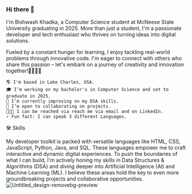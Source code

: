 ### Hi there 👋

<!--
**biswaskdk/biswaskdk** is a ✨ _special_ ✨ repository because its `README.md` (this file) appears on your GitHub profile.

Here are some ideas to get you started:

- 🔭 I’m currently working on ...
- 🌱 I’m currently learning ...
- 👯 I’m looking to collaborate on ...
- 🤔 I’m looking for help with ...
- 💬 Ask me about ...
- 📫 How to reach me: ...
- 😄 Pronouns: ...
- ⚡ Fun fact: ...
-->
I'm Bishwash Khadka, a Computer Science student at McNeese State University graduating in 2025. More than just a student, I'm a passionate developer and tech enthusiast who thrives on turning ideas into digital solutions.

Fueled by a constant hunger for learning, I enjoy tackling real-world problems through innovative code. I'm eager to connect with others who share this passion – let's embark on a journey of creativity and innovation together!🚀🎨👩‍💻

    🌎 I'm based in Lake Charles, USA.
    🎓 I’m working on my bachelor's in Computer Science and set to graduate in 2025.
    🧠 I’m currently improving on my DSA skills.
    🤝 I’m open to collaborating on projects.
    👩🏼‍💻 I can be reached via reach me via email and on LinkedIn.
    ⚡ Fun fact: I can speak 3 different Languages.


🛠️ Skills

My developer toolkit is packed with versatile languages like HTML, CSS, JavaScript, Python, Java, and SQL. These languages empower me to craft interactive and dynamic digital experiences.  To push the boundaries of what I can build, I'm actively honing my skills in Data Structures & Algorithms (DSA) and diving deeper into Artificial Intelligence (AI) and Machine Learning (ML). I believe these areas hold the key to even more groundbreaking projects and collaborative opportunities.
![Untitled_design-removebg-preview](https://github.com/biswaskdk/biswaskdk/assets/144484530/eb0af925-ff22-4cb7-9fd0-c69870521178)



